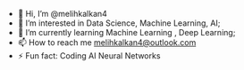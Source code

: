 - 👋 Hi, I’m @melihkalkan4
- 👀 I’m interested in Data Science, Machine Learning, AI;
- 🌱 I’m currently learning Machine Learning , Deep Learning;
- 📫 How to reach me melihkalkan4@outlook.com
- ⚡ Fun fact: Coding AI Neural Networks
<!---
melihkalkan4/melihkalkan4 is a ✨ special ✨ repository because its `README.md` (this file) appears on your GitHub profile.
You can click the Preview link to take a look at your changes.
--->
